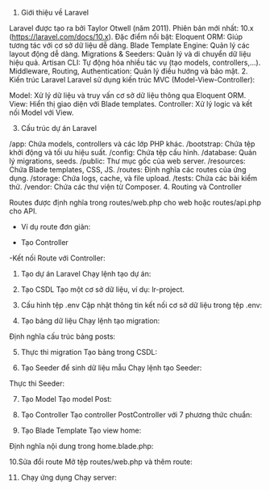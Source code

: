 1. Giới thiệu về Laravel

Laravel được tạo ra bởi Taylor Otwell (năm 2011).
Phiên bản mới nhất: 10.x (https://laravel.com/docs/10.x).
Đặc điểm nổi bật:
Eloquent ORM: Giúp tương tác với cơ sở dữ liệu dễ dàng.
Blade Template Engine: Quản lý các layout động dễ dàng.
Migrations & Seeders: Quản lý và di chuyển dữ liệu hiệu quả.
Artisan CLI: Tự động hóa nhiều tác vụ (tạo models, controllers,...).
Middleware, Routing, Authentication: Quản lý điều hướng và bảo mật.
2. Kiến trúc Laravel
Laravel sử dụng kiến trúc MVC (Model-View-Controller):

Model: Xử lý dữ liệu và truy vấn cơ sở dữ liệu thông qua Eloquent ORM.
View: Hiển thị giao diện với Blade templates.
Controller: Xử lý logic và kết nối Model với View.

3. Cấu trúc dự án Laravel

/app: Chứa models, controllers và các lớp PHP khác.
/bootstrap: Chứa tệp khởi động và tối ưu hiệu suất.
/config: Chứa tệp cấu hình.
/database: Quản lý migrations, seeds.
/public: Thư mục gốc của web server.
/resources: Chứa Blade templates, CSS, JS.
/routes: Định nghĩa các routes của ứng dụng.
/storage: Chứa logs, cache, và file upload.
/tests: Chứa các bài kiểm thử.
/vendor: Chứa các thư viện từ Composer.
4. Routing và Controller

Routes được định nghĩa trong routes/web.php cho web hoặc routes/api.php cho API.
- Ví dụ route đơn giản:
<!-- Route::get('/example', function () {
    return 'Hello World';
}); -->
- Tạo Controller
<!-- php artisan make:controller ExampleController -->
-Kết nối Route với Controller:
<!-- Route::get('/example', [ExampleController::class, 'show']); -->



<!-- Hướng dẫn chi tiết quy trình tạo ứng dụng Laravel đơn giản: -->
1. Tạo dự án Laravel
Chạy lệnh tạo dự án:
<!-- BASH 
laravel new lr-project
 -->
2. Tạo CSDL
Tạo một cơ sở dữ liệu, ví dụ: lr-project.

3. Cấu hình tệp .env
Cập nhật thông tin kết nối cơ sở dữ liệu trong tệp .env:

<!-- DB_CONNECTION=mysql
DB_HOST=127.0.0.1
DB_PORT=3306
DB_DATABASE=lr-project
DB_USERNAME=your_username
DB_PASSWORD=your_password -->

4. Tạo bảng dữ liệu
Chạy lệnh tạo migration:

<!-- php artisan make:migration create_posts_table -->
Định nghĩa cấu trúc bảng posts:

<!-- Schema::create('posts', function (Blueprint $table) {
    $table->id();
    $table->string('title');
    $table->text('content');
    $table->timestamps();
}); -->
5. Thực thi migration
Tạo bảng trong CSDL:

<!-- bash
php artisan migrate -->
6. Tạo Seeder để sinh dữ liệu mẫu
Chạy lệnh tạo Seeder:

<!-- bash
php artisan make:seeder PostsTableSeeder -->
Thực thi Seeder:
<!-- bash
php artisan db:seed --class=PostsTableSeeder -->

7.  Tạo Model
Tạo model Post:
<!-- bash
php artisan make:model Post -->

8. Tạo Controller
Tạo controller PostController với 7 phương thức chuẩn:

<!-- bash
php artisan make:controller PostController --resource -->

9. Tạo Blade Template
Tạo view home:
<!-- bash
php artisan make:view home -->

Định nghĩa nội dung trong home.blade.php:
<!-- bash
@foreach($posts as $post)
    <p>{{ $post->content }}</p>
@endforeach -->


10.Sửa đổi route
Mở tệp routes/web.php và thêm route:

<!-- php
Route::get('/', [HomeController::class, 'index']);
Route::get('posts', [PostController::class, 'index']); -->
11. Chạy ứng dụng
Chạy server:
<!-- bash
php artisan serve -->
